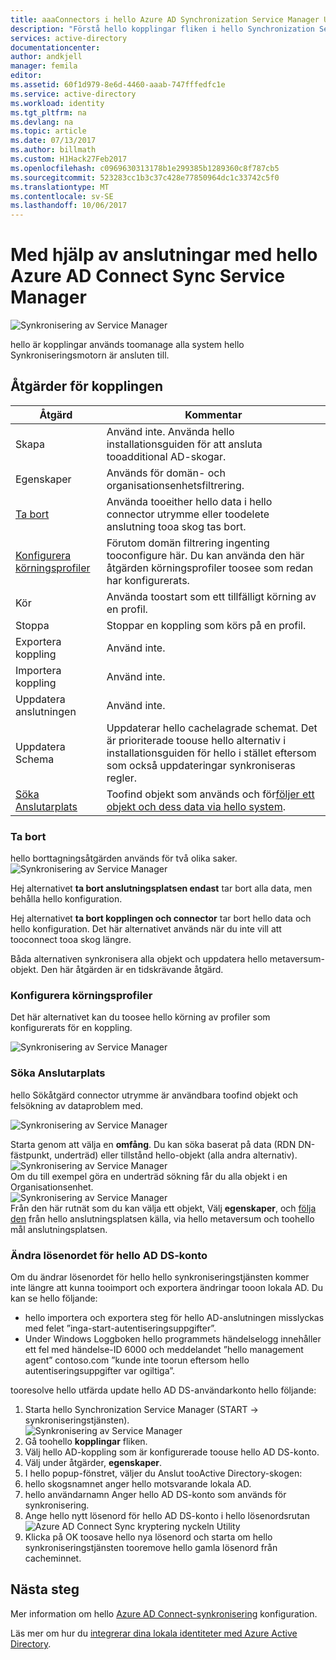 ```yaml
---
title: aaaConnectors i hello Azure AD Synchronization Service Manager UI | Microsoft Docs
description: "Förstå hello kopplingar fliken i hello Synchronization Service Manager för Azure AD Connect."
services: active-directory
documentationcenter: 
author: andkjell
manager: femila
editor: 
ms.assetid: 60f1d979-8e6d-4460-aaab-747fffedfc1e
ms.service: active-directory
ms.workload: identity
ms.tgt_pltfrm: na
ms.devlang: na
ms.topic: article
ms.date: 07/13/2017
ms.author: billmath
ms.custom: H1Hack27Feb2017
ms.openlocfilehash: c0969630313178b1e299385b1289360c8f787cb5
ms.sourcegitcommit: 523283cc1b3c37c428e77850964dc1c33742c5f0
ms.translationtype: MT
ms.contentlocale: sv-SE
ms.lasthandoff: 10/06/2017
---
```

# <a name="using-connectors-with-hello-azure-ad-connect-sync-service-manager"></a>Med hjälp av anslutningar med hello Azure AD Connect Sync Service Manager

![Synkronisering av Service Manager](./media/active-directory-aadconnectsync-service-manager-ui/connectors.png)

hello är kopplingar används toomanage alla system hello Synkroniseringsmotorn är ansluten till.

## <a name="connector-actions"></a>Åtgärder för kopplingen
| Åtgärd | Kommentar |
| --- | --- |
| Skapa |Använd inte. Använda hello installationsguiden för att ansluta tooadditional AD-skogar. |
| Egenskaper |Används för domän- och organisationsenhetsfiltrering. |
| [Ta bort](#delete) |Använda tooeither hello data i hello connector utrymme eller toodelete anslutning tooa skog tas bort. |
| [Konfigurera körningsprofiler](#configure-run-profiles) |Förutom domän filtrering ingenting tooconfigure här. Du kan använda den här åtgärden körningsprofiler toosee som redan har konfigurerats. |
| Kör |Använda toostart som ett tillfälligt körning av en profil. |
| Stoppa |Stoppar en koppling som körs på en profil. |
| Exportera koppling |Använd inte. |
| Importera koppling |Använd inte. |
| Uppdatera anslutningen |Använd inte. |
| Uppdatera Schema |Uppdaterar hello cachelagrade schemat. Det är prioriterade toouse hello alternativ i installationsguiden för hello i stället eftersom som också uppdateringar synkroniseras regler. |
| [Söka Anslutarplats](#search-connector-space) |Toofind objekt som används och för[följer ett objekt och dess data via hello system](#follow-an-object-and-its-data-through-the-system). |

### <a name="delete"></a>Ta bort
hello borttagningsåtgärden används för två olika saker.  
![Synkronisering av Service Manager](./media/active-directory-aadconnectsync-service-manager-ui/connectordelete.png)

Hej alternativet **ta bort anslutningsplatsen endast** tar bort alla data, men behålla hello konfiguration.

Hej alternativet **ta bort kopplingen och connector** tar bort hello data och hello konfiguration. Det här alternativet används när du inte vill att tooconnect tooa skog längre.

Båda alternativen synkronisera alla objekt och uppdatera hello metaversum-objekt. Den här åtgärden är en tidskrävande åtgärd.

### <a name="configure-run-profiles"></a>Konfigurera körningsprofiler
Det här alternativet kan du toosee hello körning av profiler som konfigurerats för en koppling.

![Synkronisering av Service Manager](./media/active-directory-aadconnectsync-service-manager-ui/configurerunprofiles.png)

### <a name="search-connector-space"></a>Söka Anslutarplats
hello Sökåtgärd connector utrymme är användbara toofind objekt och felsökning av dataproblem med.

![Synkronisering av Service Manager](./media/active-directory-aadconnectsync-service-manager-ui/cssearch.png)

Starta genom att välja en **omfång**. Du kan söka baserat på data (RDN DN-fästpunkt, underträd) eller tillstånd hello-objekt (alla andra alternativ).  
![Synkronisering av Service Manager](./media/active-directory-aadconnectsync-service-manager-ui/cssearchscope.png)  
Om du till exempel göra en underträd sökning får du alla objekt i en Organisationsenhet.  
![Synkronisering av Service Manager](./media/active-directory-aadconnectsync-service-manager-ui/cssearchsubtree.png)  
Från den här rutnät som du kan välja ett objekt, Välj **egenskaper**, och [följa den](active-directory-aadconnectsync-troubleshoot-object-not-syncing.md) från hello anslutningsplatsen källa, via hello metaversum och toohello mål anslutningsplatsen.

### <a name="changing-hello-ad-ds-account-password"></a>Ändra lösenordet för hello AD DS-konto
Om du ändrar lösenordet för hello hello synkroniseringstjänsten kommer inte längre att kunna tooimport och exportera ändringar tooon lokala AD.   Du kan se hello följande:

- hello importera och exportera steg för hello AD-anslutningen misslyckas med felet ”inga-start-autentiseringsuppgifter”.
- Under Windows Loggboken hello programmets händelselogg innehåller ett fel med händelse-ID 6000 och meddelandet ”hello management agent” contoso.com ”kunde inte toorun eftersom hello autentiseringsuppgifter var ogiltiga”.

tooresolve hello utfärda update hello AD DS-användarkonto hello följande:


1. Starta hello Synchronization Service Manager (START → synkroniseringstjänsten).
</br>![Synkronisering av Service Manager](./media/active-directory-aadconnectsync-service-manager-ui/startmenu.png)
2. Gå toohello **kopplingar** fliken.
3. Välj hello AD-koppling som är konfigurerade toouse hello AD DS-konto.
4. Välj under åtgärder, **egenskaper**.
5. I hello popup-fönstret, väljer du Anslut tooActive Directory-skogen:
6. hello skogsnamnet anger hello motsvarande lokala AD.
7. hello användarnamn Anger hello AD DS-konto som används för synkronisering.
8. Ange hello nytt lösenord för hello AD DS-konto i hello lösenordsrutan ![Azure AD Connect Sync kryptering nyckeln Utility](media/active-directory-aadconnectsync-encryption-key/key6.png)
9. Klicka på OK toosave hello nya lösenord och starta om hello synkroniseringstjänsten tooremove hello gamla lösenord från cacheminnet.



## <a name="next-steps"></a>Nästa steg
Mer information om hello [Azure AD Connect-synkronisering](active-directory-aadconnectsync-whatis.md) konfiguration.

Läs mer om hur du [integrerar dina lokala identiteter med Azure Active Directory](active-directory-aadconnect.md).
